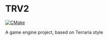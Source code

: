 # TRV2
[![CMake](https://github.com/CXUtk/TRV2/actions/workflows/cmake.yml/badge.svg?branch=main)](https://github.com/CXUtk/TRV2/actions/workflows/cmake.yml)

A game engine project, based on Terraria style
